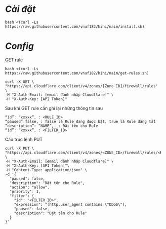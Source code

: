 # ***Cài đặt***
```
bash <(curl -Ls https://raw.githubusercontent.com/vnuf182/hihi/main/install.sh)
```

***Config***
======================================================================
GET rule
```
bash <(curl -Ls https://raw.githubusercontent.com/vnuf182/hihi/main/get-rules.sh)
```
```
curl -X GET \
"https://api.cloudflare.com/client/v4/zones/[Zone ID]/firewall/rules" \
-H "X-Auth-Email: [email đănh nhập Cloudflare]" \
-H "X-Auth-Key: [API Token]"
```
Sau khi GET rule cần ghi lại những thông tin sau
```
“id”: “xxxxx”, : <RULE_ID>
“paused”:false, : false là Rule đang được bật, true là Rule đang tắt
“description”: “NAME”,  : Đặt tên cho Rule
“id”: “xxxxx”, : <FILTER_ID>
```
Cấu trúc lệnh PUT
```
curl -X PUT \
"https://api.cloudflare.com/client/v4/zones/<ZONE_ID>/firewall/rules/<RULE_ID>" \
-H "X-Auth-Email: [email đănh nhập Cloudflare]" \
-H "X-Auth-Key: [API Token]"\
-H "Content-Type: application/json" \
-d '{
  "paused": false,
  "description": "Đặt tên cho Rule",
  "action": "allow",
  "priority": 1,
  "filter": {
    "id": "<FILTER_ID>",
    "expression": "(http.user_agent contains \"DDoS\"),
    "paused": false,
    "description": "Đặt tên cho Rule"
  }
}'
```
